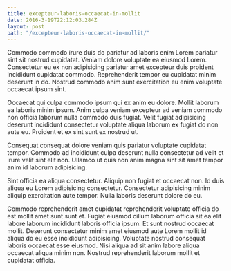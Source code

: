 ```yaml
---
title: excepteur-laboris-occaecat-in-mollit
date: 2016-3-19T22:12:03.284Z
layout: post
path: "/excepteur-laboris-occaecat-in-mollit/"
---
```


Commodo commodo irure duis do pariatur ad laboris enim Lorem pariatur sint sit nostrud cupidatat. Veniam dolore voluptate ea eiusmod Lorem. Consectetur eu ex non adipisicing pariatur amet excepteur duis proident incididunt cupidatat commodo. Reprehenderit tempor eu cupidatat minim deserunt in do. Nostrud commodo anim sunt exercitation eu enim voluptate occaecat ipsum sint.

Occaecat qui culpa commodo ipsum qui ex anim eu dolore. Mollit laborum ea laboris minim ipsum. Anim culpa veniam excepteur ad veniam commodo non officia laborum nulla commodo duis fugiat. Velit fugiat adipisicing deserunt incididunt consectetur voluptate aliqua laborum ex fugiat do non aute eu. Proident et ex sint sunt ex nostrud ut.

Consequat consequat dolore veniam quis pariatur voluptate cupidatat tempor. Commodo ad incididunt culpa deserunt nulla consectetur ad velit et irure velit sint elit non. Ullamco ut quis non anim magna sint sit amet tempor anim id laborum adipisicing.

Sint officia ea aliqua consectetur. Aliquip non fugiat et occaecat non. Id duis aliqua eu Lorem adipisicing consectetur. Consectetur adipisicing minim aliquip exercitation aute tempor. Nulla laboris deserunt dolore do eu.

Commodo reprehenderit amet cupidatat reprehenderit voluptate officia do est mollit amet sunt sunt et. Fugiat eiusmod cillum laborum officia sit ea elit labore laborum incididunt laboris officia ipsum. Et sunt nostrud occaecat mollit. Deserunt consectetur minim amet eiusmod aute Lorem mollit id aliqua do eu esse incididunt adipisicing. Voluptate nostrud consequat laboris occaecat esse eiusmod. Nisi aliqua ad sit anim labore aliqua occaecat aliqua minim non. Nostrud reprehenderit laborum mollit et cupidatat officia.